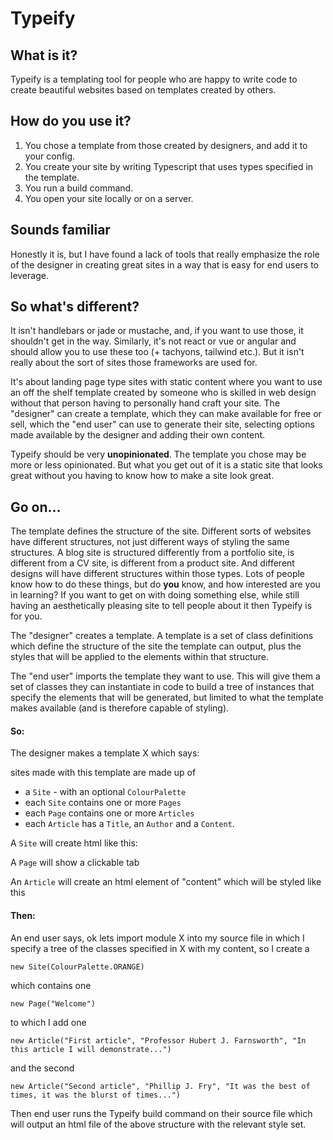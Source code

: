 # Typeify
## What is it?
Typeify is a templating tool for people who are happy to write code to create beautiful 
websites based on templates 
created by others.
## How do you use it?
1. You chose a template from those created by designers, and add it to your config.
2. You create your site by writing Typescript that uses types specified in the template.
3. You run a build command.
4. You open your site locally or on a server.

## Sounds familiar
Honestly it is, but I have found a lack of tools that really emphasize the role of 
the designer in creating great sites in a way that is easy for end users to leverage.

## So what's different?
It isn't handlebars or jade or mustache, and, if you want to use those, it shouldn't 
get in the way. Similarly, it's not react or vue or angular and should allow you to 
use these too (+ tachyons, tailwind etc.). But it isn't really about the sort of sites 
those frameworks are used for.

It's about landing page type sites with static content where you want to use an off
the shelf template created by someone who is skilled in web design without that person
having to personally hand craft your site. The "designer" can create a template, which 
they can make available for free or sell, which the "end user" can use to generate their
site, selecting options made available by the designer and adding their own content.

Typeify should be very **unopinionated**. The template you chose may be more or less opinionated.
But what you get out of it is a static site that looks great without you having to know
how to make a site look great.

## Go on...
The template defines the structure of the site. Different sorts of websites have different structures,
not just different ways of styling the same structures. A blog site is structured differently from a 
portfolio site, is different from a CV site, is different from a product site. And different designs 
will have different structures within those types. Lots of people know how to do these things, but
do **you** know, and how interested are you in learning? If you want to get on with doing something 
else, while still having an aesthetically pleasing site to tell people about it then Typeify is for you.

The "designer" creates a template. A template is a set of class definitions which define the structure
of the site the template can output, plus the styles that will be applied to the elements within
that structure.

The "end user" imports the template they want to use. This will give them a set of classes they can
instantiate in code to build a tree of instances that specify the elements that will be generated, but 
limited to what the template makes available (and is therefore capable of styling).

#### So:
The designer makes a template X which says:

sites made with this template are made up of

- a `Site` - with an optional `ColourPalette`
- each `Site` contains one or more `Pages`
- each `Page` contains one or more `Articles`
- each `Article` has a `Title`, an `Author` and a `Content`.


A `Site` will create html like this:

A `Page` will show a clickable tab

An `Article` will create an html element of "content" which will be styled like this

#### Then:
An end user says, ok lets import module X into my source file in which I specify a tree of the classes
specified in X with my content, so I create a
```
new Site(ColourPalette.ORANGE)
```
which contains one 
```
new Page("Welcome") 
```
to which I add one 
```
new Article("First article", "Professor Hubert J. Farnsworth", "In this article I will demonstrate...") 
```
and the second
```
new Article("Second article", "Phillip J. Fry", "It was the best of times, it was the blurst of times...")
```

Then end user runs the Typeify build command on their source file which will output an html
file of the above structure with the relevant style set.
